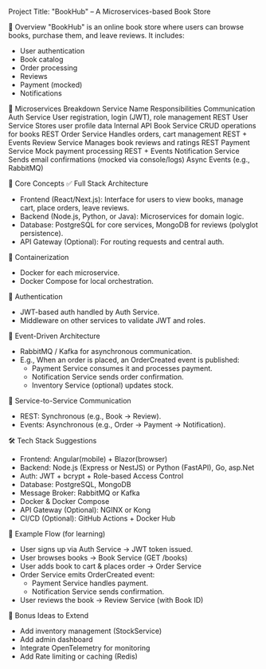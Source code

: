 Project Title: "BookHub" – A Microservices-based Book Store

🧩 Overview
"BookHub" is an online book store where users can browse books, purchase them, and leave reviews. It includes:
- User authentication
- Book catalog
- Order processing
- Reviews
- Payment (mocked)
- Notifications

🧱 Microservices Breakdown
Service Name	        Responsibilities	                              Communication
Auth Service	        User registration, login (JWT), role management	REST
User Service	        Stores user profile data	                      Internal API
Book Service	        CRUD operations for books	                      REST
Order Service	        Handles orders, cart management	                REST + Events
Review Service	      Manages book reviews and ratings	              REST
Payment Service	      Mock payment processing	                        REST + Events
Notification Service	Sends email confirmations (mocked via console/logs)	Async Events (e.g., RabbitMQ)

🧪 Core Concepts
✅ Full Stack Architecture
- Frontend (React/Next.js): Interface for users to view books, manage cart, place orders, leave reviews.
- Backend (Node.js, Python, or Java): Microservices for domain logic.
- Database: PostgreSQL for core services, MongoDB for reviews (polyglot persistence).
- API Gateway (Optional): For routing requests and central auth.

🐳 Containerization
- Docker for each microservice.
- Docker Compose for local orchestration.

🔐 Authentication
- JWT-based auth handled by Auth Service.
- Middleware on other services to validate JWT and roles.

🧵 Event-Driven Architecture
- RabbitMQ / Kafka for asynchronous communication.
- E.g., When an order is placed, an OrderCreated event is published:
  - Payment Service consumes it and processes payment.
  - Notification Service sends order confirmation.
  - Inventory Service (optional) updates stock.

🔄 Service-to-Service Communication
- REST: Synchronous (e.g., Book → Review).
- Events: Asynchronous (e.g., Order → Payment → Notification).

🛠️ Tech Stack Suggestions
- Frontend: Angular(mobile) + Blazor(browser)
- Backend: Node.js (Express or NestJS) or Python (FastAPI), Go, asp.Net
- Auth: JWT + bcrypt + Role-based Access Control
- Database: PostgreSQL, MongoDB
- Message Broker: RabbitMQ or Kafka
- Docker & Docker Compose
- API Gateway (Optional): NGINX or Kong
- CI/CD (Optional): GitHub Actions + Docker Hub

🧪 Example Flow (for learning)
- User signs up via Auth Service → JWT token issued.
- User browses books → Book Service (GET /books)
- User adds book to cart & places order → Order Service
- Order Service emits OrderCreated event:
  - Payment Service handles payment.
  - Notification Service sends confirmation.
- User reviews the book → Review Service (with Book ID)

🧠 Bonus Ideas to Extend
- Add inventory management (StockService)
- Add admin dashboard
- Integrate OpenTelemetry for monitoring
- Add Rate limiting or caching (Redis)
